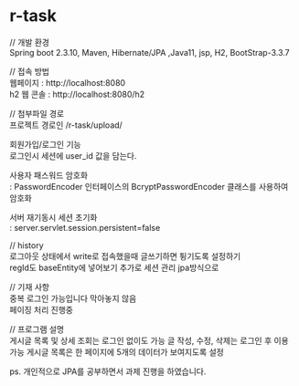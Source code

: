 # r-task

// 개발 환경 </br>
Spring boot 2.3.10, Maven, Hibernate/JPA ,Java11, jsp, H2, BootStrap-3.3.7 </br>

// 접속 방법	</br>
웹페이지    : http://localhost:8080  </br>
h2 웹 콘솔 : http://localhost:8080/h2	</br>

// 첨부파일 경로 </br>
프로젝트 경로인 /r-task/upload/     </br>

회원가입/로그인 기능 </br>
로그인시 세션에 user_id 값을 담는다.

사용자 패스워드 암호화 </br>
: PasswordEncoder 인터페이스의 BcryptPasswordEncoder 클래스를 사용하여 암호화 </br>

서버 재기동시 세션 초기화</br>
: server.servlet.session.persistent=false	</br>


// history </br>
로그아웃 상태에서 write로 접속했을때 글쓰기하면 튕기도록 설정하기   </br>
regId도 baseEntity에 넣어보기 추가로 세션 관리 jpa방식으로


// 기재 사항 </br>
중복 로그인 가능입니다 막아놓지 않음</br>
페이징 처리 진행중 </br>

// 프로그램 설명 </br>
게시글 목록 및 상세 조회는 로그인 없이도 가능
글 작성, 수정, 삭제는 로그인 후 이용 가능
게시글 목록은 한 페이지에 5개의 데이터가 보여지도록 설정



ps. 개인적으로 JPA를 공부하면서 과제 진행을 하였습니다.

